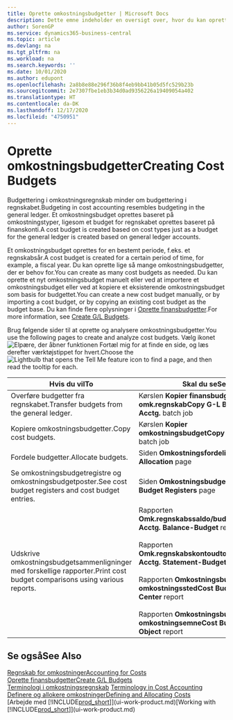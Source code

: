 ```yaml
---
title: Oprette omkostningsbudgetter | Microsoft Docs
description: Dette emne indeholder en oversigt over, hvor du kan oprette og analysere omkostningsbudgetter.
author: SorenGP
ms.service: dynamics365-business-central
ms.topic: article
ms.devlang: na
ms.tgt_pltfrm: na
ms.workload: na
ms.search.keywords: ''
ms.date: 10/01/2020
ms.author: edupont
ms.openlocfilehash: 2a8b8e88e296f36b8f4eb9bb41b05d5fc529b23b
ms.sourcegitcommit: 2e7307fbe1eb3b34d0ad9356226a19409054a402
ms.translationtype: HT
ms.contentlocale: da-DK
ms.lasthandoff: 12/17/2020
ms.locfileid: "4750951"
---
```

# <a name="creating-cost-budgets"></a><span data-ttu-id="908c8-103">Oprette omkostningsbudgetter</span><span class="sxs-lookup"><span data-stu-id="908c8-103">Creating Cost Budgets</span></span>
<span data-ttu-id="908c8-104">Budgettering i omkostningsregnskab minder om budgettering i regnskabet.</span><span class="sxs-lookup"><span data-stu-id="908c8-104">Budgeting in cost accounting resembles budgeting in the general ledger.</span></span> <span data-ttu-id="908c8-105">Et omkostningsbudget oprettes baseret på omkostningstyper, ligesom et budget for regnskabet oprettes baseret på finanskonti.</span><span class="sxs-lookup"><span data-stu-id="908c8-105">A cost budget is created based on cost types just as a budget for the general ledger is created based on general ledger accounts.</span></span>  

<span data-ttu-id="908c8-106">Et omkostningsbudget oprettes for en bestemt periode, f.eks. et regnskabsår.</span><span class="sxs-lookup"><span data-stu-id="908c8-106">A cost budget is created for a certain period of time, for example, a fiscal year.</span></span> <span data-ttu-id="908c8-107">Du kan oprette lige så mange omkostningsbudgetter, der er behov for.</span><span class="sxs-lookup"><span data-stu-id="908c8-107">You can create as many cost budgets as needed.</span></span> <span data-ttu-id="908c8-108">Du kan oprette et nyt omkostningsbudget manuelt eller ved at importere et omkostningsbudget eller ved at kopiere et eksisterende omkostningsbudget som basis for budgettet.</span><span class="sxs-lookup"><span data-stu-id="908c8-108">You can create a new cost budget manually, or by importing a cost budget, or by copying an existing cost budget as the budget base.</span></span> <span data-ttu-id="908c8-109">Du kan finde flere oplysninger i [Oprette finansbudgetter](finance-how-create-budgets.md).</span><span class="sxs-lookup"><span data-stu-id="908c8-109">For more information, see [Create G/L Budgets](finance-how-create-budgets.md).</span></span>

<span data-ttu-id="908c8-110">Brug følgende sider til at oprette og analysere omkostningsbudgetter.</span><span class="sxs-lookup"><span data-stu-id="908c8-110">You use the following pages to create and analyze cost budgets.</span></span> <span data-ttu-id="908c8-111">Vælg ikonet ![Elpære, der åbner funktionen Fortæl mig](media/ui-search/search_small.png "Fortæl mig, hvad du vil foretage dig") for at finde en side, og læs derefter værktøjstippet for hvert.</span><span class="sxs-lookup"><span data-stu-id="908c8-111">Choose the ![Lightbulb that opens the Tell Me feature](media/ui-search/search_small.png "Tell me what you want to do") icon to find a page, and then read the tooltip for each.</span></span>

|<span data-ttu-id="908c8-112">Hvis du vil</span><span class="sxs-lookup"><span data-stu-id="908c8-112">To</span></span>|<span data-ttu-id="908c8-113">Skal du se</span><span class="sxs-lookup"><span data-stu-id="908c8-113">See</span></span>|  
|--------|---------|  
|<span data-ttu-id="908c8-114">Overføre budgetter fra regnskabet.</span><span class="sxs-lookup"><span data-stu-id="908c8-114">Transfer budgets from the general ledger.</span></span>|<span data-ttu-id="908c8-115">Kørslen **Kopier finansbudget til omk.regnskab**</span><span class="sxs-lookup"><span data-stu-id="908c8-115">**Copy G-L Budget to Cost Acctg.** batch job</span></span>|  
|<span data-ttu-id="908c8-116">Kopiere omkostningsbudgetter.</span><span class="sxs-lookup"><span data-stu-id="908c8-116">Copy cost budgets.</span></span>|<span data-ttu-id="908c8-117">Kørslen **Kopier omkostningsbudget**</span><span class="sxs-lookup"><span data-stu-id="908c8-117">**Copy Cost Budget** batch job</span></span>|  
|<span data-ttu-id="908c8-118">Fordele budgetter.</span><span class="sxs-lookup"><span data-stu-id="908c8-118">Allocate budgets.</span></span>|<span data-ttu-id="908c8-119">Siden **Omkostningsfordeling**</span><span class="sxs-lookup"><span data-stu-id="908c8-119">**Cost Allocation** page</span></span>|  
|<span data-ttu-id="908c8-120">Se omkostningsbudgetregistre og omkostningsbudgetposter.</span><span class="sxs-lookup"><span data-stu-id="908c8-120">See cost budget registers and cost budget entries.</span></span>|<span data-ttu-id="908c8-121">Siden **Omkostningsbudgetregistre**</span><span class="sxs-lookup"><span data-stu-id="908c8-121">**Cost Budget Registers** page</span></span>|  
|<span data-ttu-id="908c8-122">Udskrive omkostningsbudgetsammenligninger med forskellige rapporter.</span><span class="sxs-lookup"><span data-stu-id="908c8-122">Print cost budget comparisons using various reports.</span></span>|<span data-ttu-id="908c8-123">Rapporten **Omk.regnskabssaldo/budget**</span><span class="sxs-lookup"><span data-stu-id="908c8-123">**Cost Acctg. Balance-Budget** report</span></span><br /><br /> <span data-ttu-id="908c8-124">Rapporten **Omk.regnskabskontoudtog/budget**</span><span class="sxs-lookup"><span data-stu-id="908c8-124">**Cost Acctg. Statement-Budget** report</span></span><br /><br /> <span data-ttu-id="908c8-125">Rapporten **Omkostningsbudget efter omkostningssted**</span><span class="sxs-lookup"><span data-stu-id="908c8-125">**Cost Budget by Cost Center** report</span></span><br /><br /> <span data-ttu-id="908c8-126">Rapporten **Omkostningsbudget efter omkostningsemne**</span><span class="sxs-lookup"><span data-stu-id="908c8-126">**Cost Budget by Cost Object** report</span></span>|  

## <a name="see-also"></a><span data-ttu-id="908c8-127">Se også</span><span class="sxs-lookup"><span data-stu-id="908c8-127">See Also</span></span>  
[<span data-ttu-id="908c8-128">Regnskab for omkostninger</span><span class="sxs-lookup"><span data-stu-id="908c8-128">Accounting for Costs</span></span>](finance-manage-cost-accounting.md)  
[<span data-ttu-id="908c8-129">Oprette finansbudgetter</span><span class="sxs-lookup"><span data-stu-id="908c8-129">Create G/L Budgets</span></span>](finance-how-create-budgets.md)  
<span data-ttu-id="908c8-130">[Terminologi i omkostningsregnskab](finance-terminology-in-cost-accounting.md) </span><span class="sxs-lookup"><span data-stu-id="908c8-130">[Terminology in Cost Accounting](finance-terminology-in-cost-accounting.md) </span></span>  
[<span data-ttu-id="908c8-131">Definere og allokere omkostninger</span><span class="sxs-lookup"><span data-stu-id="908c8-131">Defining and Allocating Costs</span></span>](finance-define-and-allocate-costs.md)  
<span data-ttu-id="908c8-132">[Arbejde med [!INCLUDE[prod_short](includes/prod_short.md)]](ui-work-product.md)</span><span class="sxs-lookup"><span data-stu-id="908c8-132">[Working with [!INCLUDE[prod_short](includes/prod_short.md)]](ui-work-product.md)</span></span>
